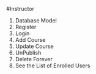 #Instructor

1. Database Model
2. Register
3. Login
4. Add Course
5. Update Course
6. UnPublish
7. Delete Forever
8. See the List of Enrolled Users